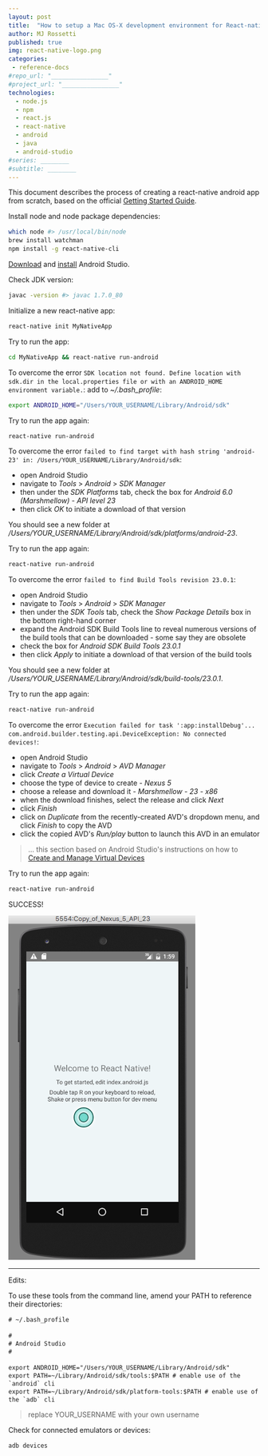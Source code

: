 ```yaml
---
layout: post
title:  "How to setup a Mac OS-X development environment for React-native Android development"
author: MJ Rossetti
published: true
img: react-native-logo.png
categories:
 - reference-docs
#repo_url: "________________"
#project_url: "________________"
technologies:
  - node.js
  - npm
  - react.js
  - react-native
  - android
  - java
  - android-studio
#series: ________
#subtitle: ________
---
```


This document describes the process of creating a react-native android app from scratch, based on the official [Getting Started Guide](https://facebook.github.io/react-native/docs/getting-started.html).

Install node and node package dependencies:

```` sh
which node #> /usr/local/bin/node
brew install watchman
npm install -g react-native-cli
````

[Download](https://developer.android.com/studio/index.html) and [install](https://developer.android.com/studio/install.html) Android Studio.

Check JDK version:

```` sh
javac -version #> javac 1.7.0_80
````

Initialize a new react-native app:

```` sh
react-native init MyNativeApp
````

Try to run the app:

```` sh
cd MyNativeApp && react-native run-android
````

To overcome the error `SDK location not found. Define location with sdk.dir in the local.properties file or with an ANDROID_HOME environment variable.`:
 add to *~/.bash_profile*:

```` sh
export ANDROID_HOME="/Users/YOUR_USERNAME/Library/Android/sdk"
````

Try to run the app again:

```` sh
react-native run-android
````

To overcome the error `failed to find target with hash string 'android-23' in: /Users/YOUR_USERNAME/Library/Android/sdk`:

  + open Android Studio
  + navigate to *Tools* > *Android* > *SDK Manager*
  + then under the *SDK Platforms* tab, check the box for *Android 6.0 (Marshmellow) - API level 23*
  + then click *OK* to initiate a download of that version

You should see a new folder at */Users/YOUR_USERNAME/Library/Android/sdk/platforms/android-23*.

Try to run the app again:

```` sh
react-native run-android
````

To overcome the error `failed to find Build Tools revision 23.0.1`:

  + open Android Studio
  + navigate to *Tools* > *Android* > *SDK Manager*
  + then under the *SDK Tools* tab, check the *Show Package Details* box in the bottom right-hand corner
  + expand the Android SDK Build Tools line to reveal numerous versions of the build tools that can be downloaded - some say they are obsolete
  + check the box for *Android SDK Build Tools 23.0.1*
  + then click *Apply* to initiate a download of that version of the build tools

You should see a new folder at */Users/YOUR_USERNAME/Library/Android/sdk/build-tools/23.0.1*.

Try to run the app again:

```` sh
react-native run-android
````

To overcome the error `Execution failed for task ':app:installDebug'... com.android.builder.testing.api.DeviceException: No connected devices!`:

  + open Android Studio
  + navigate to *Tools* > *Android* > *AVD Manager*
  + click *Create a Virtual Device*
  + choose the type of device to create - *Nexus 5*
  + choose a release and download it - *Marshmellow - 23 - x86*
  + when the download finishes, select the release and click *Next*
  + click *Finish*
  + click on *Duplicate* from the recently-created AVD's dropdown menu, and click *Finish* to copy the AVD
  + click the copied AVD's *Run/play* button to launch this AVD in an emulator

> ... this section based on Android Studio's instructions on how to [Create and Manage Virtual Devices](https://developer.android.com/studio/run/managing-avds.html#createavd)

Try to run the app again:

```` sh
react-native run-android
````

SUCCESS!

![](/assets/img/posts/welcome-to-react-native.png)

<hr>

Edits:

To use these tools from the command line, amend your PATH to reference their directories:

````
# ~/.bash_profile

#
# Android Studio
#

export ANDROID_HOME="/Users/YOUR_USERNAME/Library/Android/sdk"
export PATH=~/Library/Android/sdk/tools:$PATH # enable use of the `android` cli
export PATH=~/Library/Android/sdk/platform-tools:$PATH # enable use of the `adb` cli
````

> replace YOUR_USERNAME with your own username

Check for connected emulators or devices:

```` sh
adb devices
````
